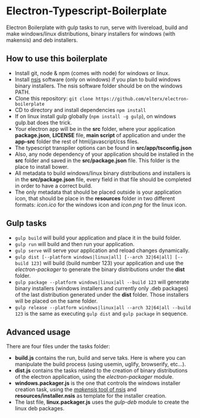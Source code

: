 # Electron-Typescript-Boilerplate
Electron Boilerplate with gulp tasks to run, serve with livereload, build and make windows/linux distributions, binary installers for windows (with makensis) and deb installers.

## How to use this boilerplate

- Install git, node & npm (comes with node) for windows or linux.
- Install [nsis](https://sourceforge.net/projects/nsis/files/latest/download?source=typ_redirect) software (only on windows) if you plan to build windows binary installers. The nsis software folder should be on the windows PATH.
- Clone this repository: `git clone https://github.com/elterx/electron-boilerplate`
- CD to directory and install dependencies `npm install`
- If on linux install gulp globally (`npm install -g gulp`), on windows gulp.bat does the trick.
- Your electron app will be in the **src** folder, where your application **package.json**, **LICENSE** file, **main script** of application and under the **app-src** folder the rest of html/javascript/css files.
- The typescript transpiler options can be found in **src/app/tsconfig.json**
- Also, any node dependency of your application should be installed in the **src** folder and saved in the **src/package.json** file. This folder is the place to install bower.
- All metadata to build windows/linux binary distributions and installers is in the **src/package.json** file, every field in that file should be completed in order to have a correct build.
- The only metadata that should be placed outside is your application icon, that should be
place in the **resources** folder in two different formats: *icon.ico* for the windows icon and *icon.png* for the linux icon.

## Gulp tasks

- `gulp build` will build your application and place it in the build folder.
- `gulp run` will build and then run your application.
- `gulp serve` will serve your application and reload changes dynamically.
- `gulp dist [--platform windows|linux|all] [--arch 32|64|all] [--build 123]` will build (build number 123) your application and use the *electron-packager* to generate the binary distributions under the **dist** folder.
- `gulp package --platform windows|linux|all --build 123` will generate binary installers (windows installers and currently only .deb packages) of the last distribution generated under the **dist** folder. Those installers will be placed on the same folder.
- `gulp release --platform windows|linux|all --arch 32|64|all --build 123` is the same as executing `gulp dist` and `gulp package` in sequence.

## Advanced usage

There are four files under the tasks folder:
- **build.js** contains the run, build and serve taks. Here is where you can manipulate the build process (using usemin, uglify, browserify, etc...).
- **dist.js** contains the tasks related to the creation of binary distributions of the electron application, using the *electron-packager* module.
- **windows.packager.js** is the one that controls the windows installer creation task, using the [*makensis* tool of nsis](https://sourceforge.net/projects/nsis/files/latest/download?source=typ_redirect) and **resources/installer.nsis** as template for the installer creation.
- The last file, **linux.packager.js** uses the *gulp-deb* module to create the linux deb packages.
